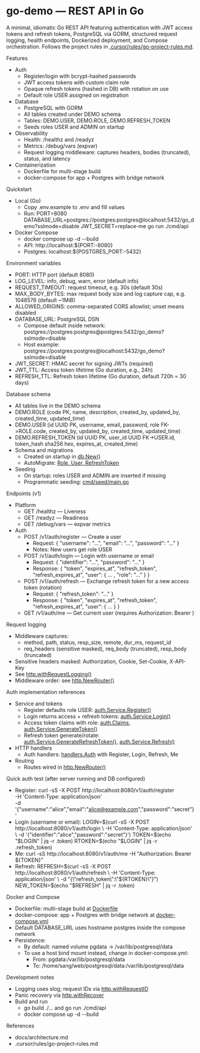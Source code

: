 # go-demo — REST API in Go

A minimal, idiomatic Go REST API featuring authentication with JWT access tokens and refresh tokens, PostgreSQL via GORM, structured request logging, health endpoints, Dockerized deployment, and Compose orchestration. Follows the project rules in [.cursor/rules/go-project-rules.md](.cursor/rules/go-project-rules.md).

Features

- Auth
  - Register/login with bcrypt-hashed passwords
  - JWT access tokens with custom claim role
  - Opaque refresh tokens (hashed in DB) with rotation on use
  - Default role USER assigned on registration
- Database
  - PostgreSQL with GORM
  - All tables created under DEMO schema
  - Tables: DEMO.USER, DEMO.ROLE, DEMO.REFRESH_TOKEN
  - Seeds roles USER and ADMIN on startup
- Observability
  - Health: /healthz and /readyz
  - Metrics: /debug/vars (expvar)
  - Request logging middleware: captures headers, bodies (truncated), status, and latency
- Containerization
  - Dockerfile for multi-stage build
  - docker-compose for app + Postgres with bridge network

Quickstart

- Local (Go)
  - Copy .env.example to .env and fill values
  - Run: PORT=8080 DATABASE_URL=postgres://postgres:postgres@localhost:5432/go_demo?sslmode=disable JWT_SECRET=replace-me go run ./cmd/api
- Docker Compose
  - docker compose up -d --build
  - API: http://localhost:${PORT:-8080}
  - Postgres: localhost:${POSTGRES_PORT:-5432}

Environment variables

- PORT: HTTP port (default 8080)
- LOG_LEVEL: info, debug, warn, error (default info)
- REQUEST_TIMEOUT: request timeout, e.g. 30s (default 30s)
- MAX_BODY_BYTES: max request body size and log capture cap, e.g. 1048576 (default ~1MiB)
- ALLOWED_ORIGINS: comma-separated CORS allowlist; unset means disabled
- DATABASE_URL: PostgreSQL DSN
  - Compose default inside network: postgres://postgres:postgres@postgres:5432/go_demo?sslmode=disable
  - Host example: postgres://postgres:postgres@localhost:5432/go_demo?sslmode=disable
- JWT_SECRET: HMAC secret for signing JWTs (required)
- JWT_TTL: Access token lifetime (Go duration, e.g., 24h)
- REFRESH_TTL: Refresh token lifetime (Go duration, default 720h = 30 days)

Database schema

- All tables live in the DEMO schema
- DEMO.ROLE (code PK, name, description, created_by, updated_by, created_time, updated_time)
- DEMO.USER (id UUID PK, username, email, password, role FK->ROLE.code, created_by, updated_by, created_time, updated_time)
- DEMO.REFRESH_TOKEN (id UUID PK, user_id UUID FK->USER.id, token_hash sha256 hex, expires_at, created_time)
- Schema and migrations
  - Created on startup in [db.New()](internal/db/db.go:23)
  - AutoMigrate: [Role, User, RefreshToken](internal/db/db.go:53)
- Seeding
  - On startup: roles USER and ADMIN are inserted if missing
  - Programmatic seeding: [cmd/seed/main.go](cmd/seed/main.go:1)

Endpoints (v1)

- Platform
  - GET /healthz — Liveness
  - GET /readyz — Readiness
  - GET /debug/vars — expvar metrics
- Auth
  - POST /v1/auth/register — Create a user
    - Request: { "username": "...", "email": "...", "password": "..." }
    - Notes: New users get role USER
  - POST /v1/auth/login — Login with username or email
    - Request: { "identifier": "...", "password": "..." }
    - Response: { "token", "expires_at", "refresh_token", "refresh_expires_at", "user": { ... , "role": "..." } }
  - POST /v1/auth/refresh — Exchange refresh token for a new access token (rotation)
    - Request: { "refresh_token": "..." }
    - Response: { "token", "expires_at", "refresh_token", "refresh_expires_at", "user": { ... } }
  - GET /v1/auth/me — Get current user (requires Authorization: Bearer <token>)

Request logging

- Middleware captures:
  - method, path, status, resp_size, remote, dur_ms, request_id
  - req_headers (sensitive masked), req_body (truncated), resp_body (truncated)
- Sensitive headers masked: Authorization, Cookie, Set-Cookie, X-API-Key
- See [http.withRequestLogging()](internal/http/middleware.go:150)
- Middleware order: see [http.NewRouter()](internal/http/router.go:14)

Auth implementation references

- Service and tokens
  - Register defaults role USER: [auth.Service.Register()](internal/auth/service.go:41)
  - Login returns access + refresh tokens: [auth.Service.Login()](internal/auth/service.go:76)
  - Access token claims with role: [auth.Claims](internal/auth/service.go:26), [auth.Service.GenerateToken()](internal/auth/service.go:103)
  - Refresh token generate/rotate: [auth.Service.GenerateRefreshToken()](internal/auth/service.go:157), [auth.Service.Refresh()](internal/auth/service.go:187)
- HTTP handlers
  - Auth handlers: [handlers.Auth](internal/http/handlers/auth.go:14) with Register, Login, Refresh, Me
- Routing
  - Routes wired in [http.NewRouter()](internal/http/router.go:14)

Quick auth test (after server running and DB configured)

- Register:
  curl -sS -X POST http://localhost:8080/v1/auth/register \
   -H 'Content-Type: application/json' \
   -d '{"username":"alice","email":"alice@example.com","password":"secret"}'
- Login (username or email):
  LOGIN=$(curl -sS -X POST http://localhost:8080/v1/auth/login \
    -H 'Content-Type: application/json' \
    -d '{"identifier":"alice","password":"secret"}')
  TOKEN=$(echo "$LOGIN" | jq -r .token)
  RTOKEN=$(echo "$LOGIN" | jq -r .refresh_token)
- Me:
  curl -sS http://localhost:8080/v1/auth/me -H "Authorization: Bearer ${TOKEN}"
- Refresh:
  REFRESH=$(curl -sS -X POST http://localhost:8080/v1/auth/refresh \
    -H 'Content-Type: application/json' \
    -d "{\"refresh_token\":\"${RTOKEN}\"}")
  NEW_TOKEN=$(echo "$REFRESH" | jq -r .token)

Docker and Compose

- Dockerfile: multi-stage build at [Dockerfile](Dockerfile:1)
- docker-compose: app + Postgres with bridge network at [docker-compose.yml](docker-compose.yml:1)
- Default DATABASE_URL uses hostname postgres inside the compose network
- Persistence:
  - By default: named volume pgdata -> /var/lib/postgresql/data
  - To use a host bind mount instead, change in docker-compose.yml:
    - From: pgdata:/var/lib/postgresql/data
    - To: /home/sang/web/postgresql/data:/var/lib/postgresql/data

Development notes

- Logging uses slog; request IDs via [http.withRequestID](internal/http/middleware.go:19)
- Panic recovery via [http.withRecover](internal/http/middleware.go:187)
- Build and run
  - go build ./... and go run ./cmd/api
  - docker compose up -d --build

References

- docs/architecture.md
- .cursor/rules/go-project-rules.md
